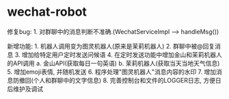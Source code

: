 # wechat-robot

修复bug:
	1. 对群聊中的消息判断不准确.(WechatServiceImpl --> handleMsg()) 
 
新增功能:
	1. 机器人调用变为图灵机器人(原来是茉莉机器人)
	2. 群聊中被@回复消息
	3. 增加给特定用户定时发送问候语
	4. 在定时发送功能中增加金山和茉莉机器人的API调用
		a. 金山API(获取每日一句英语)
		b. 茉莉机器人(获取当天当地天气信息)
	5. 增加emoji表情, 并随机发送
	6. 程序处理"图灵机器人"消息内容的水印
	7. 增加消息防撤回(个人和群聊中的文字信息)
	8. 完善控制台和文件的LOGGER日志, 方便日后维护及调试